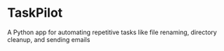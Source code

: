 # TaskPilot
A Python app for automating repetitive tasks like file renaming, directory cleanup, and sending emails
